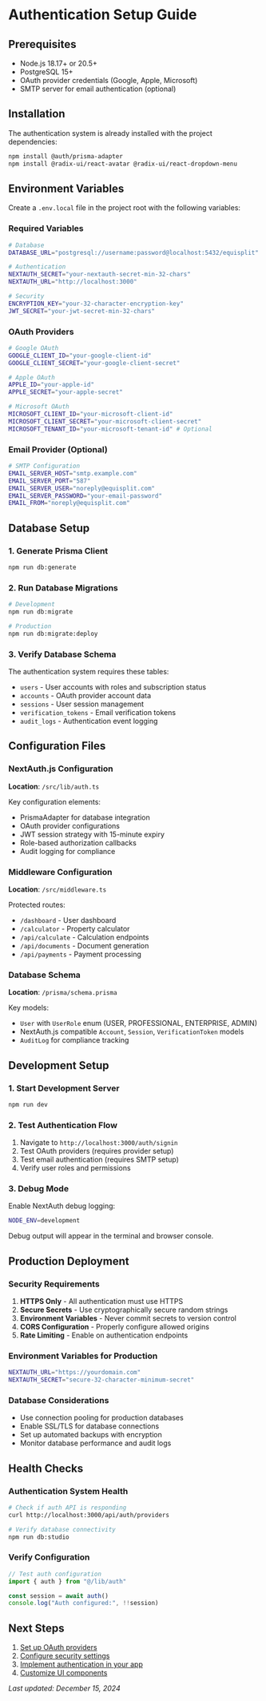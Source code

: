 # Authentication Setup Guide

## Prerequisites

- Node.js 18.17+ or 20.5+
- PostgreSQL 15+
- OAuth provider credentials (Google, Apple, Microsoft)
- SMTP server for email authentication (optional)

## Installation

The authentication system is already installed with the project dependencies:

```bash
npm install @auth/prisma-adapter
npm install @radix-ui/react-avatar @radix-ui/react-dropdown-menu
```

## Environment Variables

Create a `.env.local` file in the project root with the following variables:

### Required Variables

```bash
# Database
DATABASE_URL="postgresql://username:password@localhost:5432/equisplit"

# Authentication
NEXTAUTH_SECRET="your-nextauth-secret-min-32-chars"
NEXTAUTH_URL="http://localhost:3000"

# Security
ENCRYPTION_KEY="your-32-character-encryption-key"
JWT_SECRET="your-jwt-secret-min-32-chars"
```

### OAuth Providers

```bash
# Google OAuth
GOOGLE_CLIENT_ID="your-google-client-id"
GOOGLE_CLIENT_SECRET="your-google-client-secret"

# Apple OAuth
APPLE_ID="your-apple-id"
APPLE_SECRET="your-apple-secret"

# Microsoft OAuth
MICROSOFT_CLIENT_ID="your-microsoft-client-id"
MICROSOFT_CLIENT_SECRET="your-microsoft-client-secret"
MICROSOFT_TENANT_ID="your-microsoft-tenant-id" # Optional
```

### Email Provider (Optional)

```bash
# SMTP Configuration
EMAIL_SERVER_HOST="smtp.example.com"
EMAIL_SERVER_PORT="587"
EMAIL_SERVER_USER="noreply@equisplit.com"
EMAIL_SERVER_PASSWORD="your-email-password"
EMAIL_FROM="noreply@equisplit.com"
```

## Database Setup

### 1. Generate Prisma Client

```bash
npm run db:generate
```

### 2. Run Database Migrations

```bash
# Development
npm run db:migrate

# Production
npm run db:migrate:deploy
```

### 3. Verify Database Schema

The authentication system requires these tables:
- `users` - User accounts with roles and subscription status
- `accounts` - OAuth provider account data
- `sessions` - User session management
- `verification_tokens` - Email verification tokens
- `audit_logs` - Authentication event logging

## Configuration Files

### NextAuth.js Configuration

**Location**: `/src/lib/auth.ts`

Key configuration elements:
- PrismaAdapter for database integration
- OAuth provider configurations
- JWT session strategy with 15-minute expiry
- Role-based authorization callbacks
- Audit logging for compliance

### Middleware Configuration

**Location**: `/src/middleware.ts`

Protected routes:
- `/dashboard` - User dashboard
- `/calculator` - Property calculator
- `/api/calculate` - Calculation endpoints
- `/api/documents` - Document generation
- `/api/payments` - Payment processing

### Database Schema

**Location**: `/prisma/schema.prisma`

Key models:
- `User` with `UserRole` enum (USER, PROFESSIONAL, ENTERPRISE, ADMIN)
- NextAuth.js compatible `Account`, `Session`, `VerificationToken` models
- `AuditLog` for compliance tracking

## Development Setup

### 1. Start Development Server

```bash
npm run dev
```

### 2. Test Authentication Flow

1. Navigate to `http://localhost:3000/auth/signin`
2. Test OAuth providers (requires provider setup)
3. Test email authentication (requires SMTP setup)
4. Verify user roles and permissions

### 3. Debug Mode

Enable NextAuth debug logging:

```bash
NODE_ENV=development
```

Debug output will appear in the terminal and browser console.

## Production Deployment

### Security Requirements

1. **HTTPS Only** - All authentication must use HTTPS
2. **Secure Secrets** - Use cryptographically secure random strings
3. **Environment Variables** - Never commit secrets to version control
4. **CORS Configuration** - Properly configure allowed origins
5. **Rate Limiting** - Enable on authentication endpoints

### Environment Variables for Production

```bash
NEXTAUTH_URL="https://yourdomain.com"
NEXTAUTH_SECRET="secure-32-character-minimum-secret"
```

### Database Considerations

- Use connection pooling for production databases
- Enable SSL/TLS for database connections
- Set up automated backups with encryption
- Monitor database performance and audit logs

## Health Checks

### Authentication System Health

```bash
# Check if auth API is responding
curl http://localhost:3000/api/auth/providers

# Verify database connectivity
npm run db:studio
```

### Verify Configuration

```typescript
// Test auth configuration
import { auth } from "@/lib/auth"

const session = await auth()
console.log("Auth configured:", !!session)
```

## Next Steps

1. [Set up OAuth providers](./oauth-providers.md)
2. [Configure security settings](./security.md)
3. [Implement authentication in your app](./api-reference.md)
4. [Customize UI components](./ui-components.md)

*Last updated: December 15, 2024*